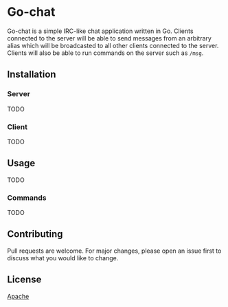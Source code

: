 # Go-chat
Go-chat is a simple IRC-like chat application written in Go. Clients connected to the server will be able to send messages from an arbitrary alias which will be broadcasted to all other clients connected to the server. Clients will also be able to run commands on the server such as `/msg`.
## Installation
### Server
TODO
### Client
TODO
## Usage
TODO
### Commands
TODO
## Contributing
Pull requests are welcome. For major changes, please open an issue first to discuss what you would like to change.
## License
[Apache](http://www.apache.org/licenses/LICENSE-2.0)
